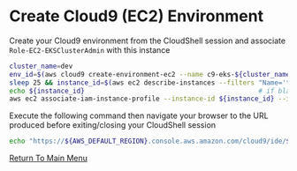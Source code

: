 # Create Cloud9 (EC2) Environment

Create your Cloud9 environment from the CloudShell session and associate `Role-EC2-EKSClusterAdmin` with this instance
```bash
cluster_name=dev
env_id=$(aws cloud9 create-environment-ec2 --name c9-eks-${cluster_name} --instance-type m5.large --image-id amazonlinux-2-x86_64 --query "environmentId" --output text)
sleep 25 && instance_id=$(aws ec2 describe-instances --filters "Name='tag:aws:cloud9:environment',Values='${env_id}'" --query "Reservations[].Instances[0].InstanceId" --output text)
echo ${instance_id}                                            # if blank, wait (sleep) a little longer and repeat previous instruction
aws ec2 associate-iam-instance-profile --instance-id ${instance_id} --iam-instance-profile Name=Role-EC2-EKSClusterAdmin
```

Execute the following command then navigate your browser to the URL produced before exiting/closing your CloudShell session
```bash
echo "https://${AWS_DEFAULT_REGION}.console.aws.amazon.com/cloud9/ide/${env_id}"
```

[Return To Main Menu](/README.md)

